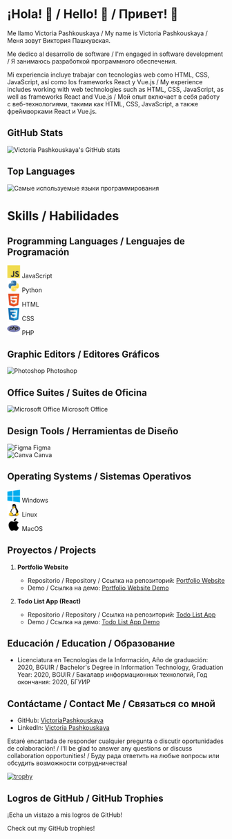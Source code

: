 # ¡Hola! 👋 / Hello! 👋 / Привет! 👋

Me llamo Victoria Pashkouskaya / My name is Victoria Pashkouskaya / Меня зовут Виктория Пашкувская. 

Me dedico al desarrollo de software / I'm engaged in software development / Я занимаюсь разработкой программного обеспечения. 

Mi experiencia incluye trabajar con tecnologías web como HTML, CSS, JavaScript, así como los frameworks React y Vue.js / My experience includes working with web technologies such as HTML, CSS, JavaScript, as well as frameworks React and Vue.js / Мой опыт включает в себя работу с веб-технологиями, такими как HTML, CSS, JavaScript, а также фреймворками React и Vue.js.

## GitHub Stats
![Victoria Pashkouskaya's GitHub stats](https://github-readme-stats.vercel.app/api?username=VictoriaPashkouskaya&show_icons=true&theme=radical&bg_color=000000&text_color=DC143C)

## Top Languages

![Самые используемые языки программирования](https://github-readme-stats.vercel.app/api/top-langs/?username=VictoriaPashkouskaya&layout=compact&bg_color=000000&text_color=DC143C)

# Skills / Habilidades

## Programming Languages / Lenguajes de Programación

<img src="https://raw.githubusercontent.com/devicons/devicon/master/icons/javascript/javascript-original.svg" width="30" height="30" alt="JavaScript"> JavaScript  
<img src="https://raw.githubusercontent.com/devicons/devicon/master/icons/python/python-original.svg" width="30" height="30" alt="Python"> Python  
<img src="https://raw.githubusercontent.com/devicons/devicon/master/icons/html5/html5-original.svg" width="30" height="30" alt="HTML"> HTML  
<img src="https://raw.githubusercontent.com/devicons/devicon/master/icons/css3/css3-original.svg" width="30" height="30" alt="CSS"> CSS  
<img src="https://raw.githubusercontent.com/devicons/devicon/master/icons/php/php-original.svg" width="30" height="30" alt="PHP"> PHP  

## Graphic Editors / Editores Gráficos

<img src="https://upload.wikimedia.org/wikipedia/commons/9/92/Adobe_Photoshop_Logotype_CC_%282013%29.svg" width="30" height="30" alt="Photoshop"> Photoshop  

## Office Suites / Suites de Oficina

<img src="https://upload.wikimedia.org/wikipedia/commons/8/84/Microsoft_Office_2013-2019_logo.svg" width="30" height="30" alt="Microsoft Office"> Microsoft Office  

## Design Tools / Herramientas de Diseño

<img src="https://upload.wikimedia.org/wikipedia/commons/3/33/Figma-logo.svg" width="30" height="30" alt="Figma"> Figma  
<img src="https://upload.wikimedia.org/wikipedia/commons/1/1d/Canva_logo.svg" width="30" height="30" alt="Canva"> Canva  

## Operating Systems / Sistemas Operativos

<img src="https://raw.githubusercontent.com/devicons/devicon/master/icons/windows8/windows8-original.svg" width="30" height="30" alt="Windows"> Windows  
<img src="https://raw.githubusercontent.com/devicons/devicon/master/icons/linux/linux-original.svg" width="30" height="30" alt="Linux"> Linux  
<img src="https://raw.githubusercontent.com/devicons/devicon/master/icons/apple/apple-original.svg" width="30" height="30" alt="MacOS"> MacOS  




## Proyectos / Projects

1. **Portfolio Website**
   - Repositorio / Repository / Ссылка на репозиторий: [Portfolio Website](https://github.com/VictoriaPashkouskaya/portfolio)
   - Demo / Ссылка на демо: [Portfolio Website Demo](https://victoriapashkouskaya.github.io/portfolio/)

2. **Todo List App (React)**
   - Repositorio / Repository / Ссылка на репозиторий: [Todo List App](https://github.com/VictoriaPashkouskaya/todo-list-react)
   - Demo / Ссылка на демо: [Todo List App Demo](https://victoriapashkouskaya.github.io/todo-list-react/)

## Educación / Education / Образование

- Licenciatura en Tecnologías de la Información, Año de graduación: 2020, BGUIR / Bachelor's Degree in Information Technology, Graduation Year: 2020, BGUIR / Бакалавр информационных технологий, Год окончания: 2020, БГУИР

## Contáctame / Contact Me / Связаться со мной

- GitHub: [VictoriaPashkouskaya](https://github.com/VictoriaPashkouskaya)
- LinkedIn: [Victoria Pashkouskaya](https://www.linkedin.com/in/victoria-pashkouskaya/)

Estaré encantada de responder cualquier pregunta o discutir oportunidades de colaboración! / I'll be glad to answer any questions or discuss collaboration opportunities! / Буду рада ответить на любые вопросы или обсудить возможности сотрудничества!

[![trophy](https://github-profile-trophy.vercel.app/?username=VictoriaPashkouskaya)](https://github.com/ryo-ma/github-profile-trophy)


## Logros de GitHub / GitHub Trophies

¡Echa un vistazo a mis logros de GitHub!

Check out my GitHub trophies!


